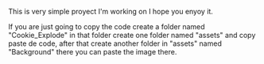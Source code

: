 This is very simple proyect I'm working on I hope you enyoy it.

If you are just going to copy the code create a folder named "Cookie_Explode" in that folder create one folder named "assets" and copy paste de code, 
after that create another folder in "assets" named "Background" there you can paste the image there.
